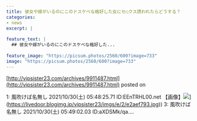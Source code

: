 ```yaml
---
title: 彼女や嫁がいるのにこのドスケベな格好した女にセ○クス誘われたらどうする？
categories:
- news
excerpt: |
  
feature_text: |
  ## 彼女や嫁がいるのにこのドスケベな格好した...
  
feature_image: "https://picsum.photos/2560/600?image=733"
image: "https://picsum.photos/2560/600?image=733"
---
```


[http://vipsister23.com/archives/9911487.html](http://vipsister23.com/archives/9911487.html)
posted on 

<!--more-->

1: 風吹けば名無し 2021/10/30(土) 05:48:25.71 ID:EEnTRHL00.net 【画像】![](https://livedoor.blogimg.jp/vipsister23/imgs/6/9/69baaf1e.jpg[https://livedoor.blogimg.jp/vipsister23/imgs/e/2/e2aef793.jpg)](https://livedoor.blogimg.jp/vipsister23/imgs/e/2/e2aef793.jpg)) 3: 風吹けば名無し 2021/10/30(土) 05:49:02.03 ID:aXDSMk/qa....
